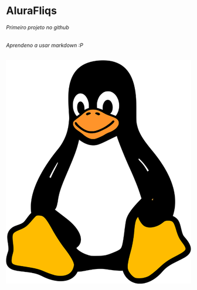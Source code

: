# AluraFliqs

###### Primeiro projeto no github
###### Aprendeno a usar markdown :P
![tux gordinho](tux.png)
